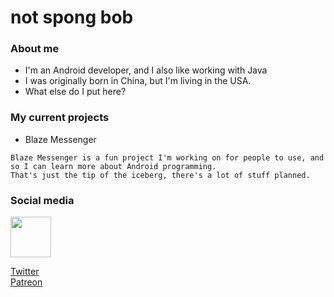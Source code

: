 # not spong bob

### About me
* I'm an Android developer, and I also like working with Java
* I was originally born in China, but I'm living in the USA.
* What else do I put here?

### My current projects
* Blaze Messenger
```
Blaze Messenger is a fun project I'm working on for people to use, and so I can learn more about Android programming.
That's just the tip of the iceberg, there's a lot of stuff planned.
```

### Social media
<img src="https://www.google.com/url?sa=i&url=https%3A%2F%2Fen.logodownload.org%2Ftwitter-logo%2F&psig=AOvVaw2GF3XrDTgc0HLC8xMFUJRm&ust=1605749405972000&source=images&cd=vfe&ved=0CAIQjRxqFwoTCLDblOv4iu0CFQAAAAAdAAAAABAD" width="65" />

[Twitter](https://twitter.com/NetworkGalaxies)<br />
[Patreon](https://patreon.com/blazemessenger)
